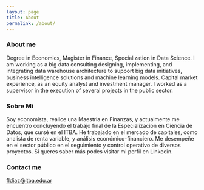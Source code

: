 ```yaml
---
layout: page
title: About
permalink: /about/
---
```

### About me

Degree in Economics, Magister in Finance, Specialization in Data Science.
I am working as a big data consulting designing, implementing, and integrating data warehouse architecture to support big data initiatives, business intelligence solutions and machine learning models.
Capital market experience, as an equity analyst and investment manager. I worked as a supervisor in the execution of several projects in the public sector.


### Sobre Mí

Soy economista, realice una Maestria en Finanzas, y actualmente me encuentro concluyendo el trabajo final de la Especialización en Ciencia de Datos, que cursé en el ITBA. He trabajado en el mercado de capitales, como analista de renta variable, y análisis económico-financiero. Me desempeñe en el sector público en el seguimiento y control operativo de diversos proyectos. Si queres saber más podes visitar mi perfil en Linkedin.

### Contact me

[fldiaz@itba.edu.ar](mailto:fldiaz@itba.edu.ar)
